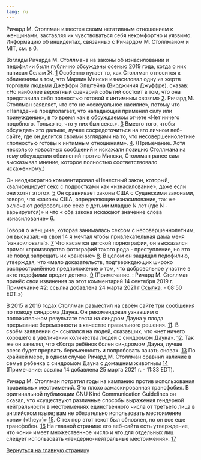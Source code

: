 ```yaml
---
lang: ru
---
```


Ричард М. Столлман известен своим негативным отношением к женщинами, заставляя их чувствоваться себя некомфортно и уязвимо. Информацию об инцидентах, связанных с Ричардом М. Столлманом и MIT, см. в [0].

[0]: https://selamjie.medium.com/remove-richard-stallman-appendix-a-a7e41e784f88

Взгляды Ричарда М. Столлмана на законы об изнасиловании и педофилии были публично обсуждены осенью 2019 года, когда о них написал Селам Ж. [1] Особенно пугает то, как Столлман относится к обвинениям в том, что Марвин Мински изнасиловал одну из жертв торговли людьми Джеффри Эпштейна (Вирджиния Джуффре), сказав: «Но наиболее вероятный сценарий событий состоит в том, что она представила себя полностью готовой к интимным связям»  [2]. Ричард М. Столлман заявляет, что это не «сексуальное насилие», потому что «Нападение предполагает, что нападающий применил силу или принуждение», в то время как в обсуждаемом отчете «Нет ничего подобного. Только то, что у них был секс.». [3] Вместо того, чтобы обсуждать это дальше, лучше сосредоточиться на его личном веб-сайте, где он делится своими взглядами на то, что несовершеннолетние «полностью готовы к интимным отношениям». [4]. (Примечание. Хотя несколько новостных сообщений и искажали позицию Столлмана на тему обсуждения обвинений против Мински, Столлман ранее сам высказывал мнение, которое полностью соответствовало искаженному.)

[1]: https://web.archive.org/web/20210325013429/https://selamjie.medium.com/remove-richard-stallman-fec6ec210794
[2]: https://web.archive.org/web/20210325013629/https://www.vice.com/en/article/9ke3ke/famed-computer-scientist-richard-stallman-described-epstein-victims-as-entirely-willing
[3]: https://web.archive.org/web/20210325013629/https://www.vice.com/en/article/9ke3ke/famed-computer-scientist-richard-stallman-described-epstein-victims-as-entirely-willing
[4]: https://web.archive.org/web/20210325013706/https://stallman.org/archives/2018-jul-oct.html#23_September_2018_(Cody_Wilson)

Он неоднократно комментировал «Нечестный закон, который, квалифицирует секс с подростками как «изнасилование», даже если они хотят этого». [5] Он сравнивает законы США с Суданскими законами, говоря, что «законы США, определяющие изнасилование, так же включают добровольное секс с детьми младше N лет (где N - варьируется)» и что « оба закона искажают значение слова изнасилование» [6].

[5]: https://web.archive.org/web/20210325013844/https://stallman.org/archives/2017-sep-dec.html#13_November_2017_(Jelani_Maraj)
[6]: https://web.archive.org/web/20210325013942/https://stallman.org/archives/2018-may-aug.html#14_May_2018_(Death_sentence_in_Sudan)

Говоря о женщине, которая занималась сексом с несовершеннолетним, он высказал: «в свои 14 я мечтал чтобы привлекательная дама меня ‘изнасиловала’». [7] Что касается детской порнографии, он высказался прямо: «производство фотографий такого рода - преступление, но это не повод запрещать их хранение» [8]. В целом он защищал педофилию, утверждая, что «мало доказательств, подтверждающих широко распространённое предположение о том, что добровольное участие в акте педофилии вредит детям». [9] (Примечание. : Ричард М. Столлман принёс свои извинения за этот комментарий 14 сентября 2019 г. Примечание #2: ссылка добавлена 24 марта 2021 г [Ссылка][10]. - 08:50 EDT.»)

[7]: https://web.archive.org/web/20210325014110/https://stallman.org/archives/2015-mar-jun.html#5_June_2015_(Law_being_an_ass)
[8]: https://web.archive.org/web/20210325014131/https://stallman.org/archives/2014-jul-oct.html#26_October_2014_(Prison_for_cartoon)
[9]: https://web.archive.org/web/20210325014249/https://stallman.org/archives/2012-nov-feb.html#04_January_2013_(Pedophilia)
[10]: https://web.archive.org/web/20210325015259/https://stallman.org/archives/2019-jul-oct.html#14_September_2019_(Sex_between_an_adult_and_a_child_is_wrong)

В 2015 и 2016 годах Столлман разместил на своём сайте три сообщения по поводу синдрома Дауна. Он рекомендовал узнавшим о положительном результате теста на синдром Дауна у плода прерывание беременности в качестве правильного решения. [11]. В своём заявлении он ссылался на людей, сказавших, что «нет ничего хорошего в увеличении количества людей с синдромом Дауна». [12]. Так же он заявлял, что «Когда ребёнок болен синдромом Дауна, лучше всего будет прервать беременность и попробовать зачать снова». [13] По крайней мере, в одном случае Ричард М. Столлман сравнил наличие в семье ребенка с синдромом Дауна с домашним животным [14] (Примечание: ссылка 14 добавлена 25 марта 2021 г. - 11:33 EDT).


[11]: https://web.archive.org/web/20210325014348/https://stallman.org/archives/2016-jul-oct.html#31_October_2016_(Down's_syndrome)
[12]: https://web.archive.org/web/20210325014343/https://stallman.org/archives/2015-jul-oct.html#21_October_2015_(Mistaking_a_fetus_for_a_baby)
[13]: https://web.archive.org/web/20210325014628/https://stallman.org/archives/2016-mar-jun.html#23_April_2016_(Fetuses_with_Downs_syndrome)
[14]: https://web.archive.org/web/20161107050933/https://stallman.org/archives/2016-jul-oct.html#31_October_2016_(Down's_syndrome)

Ричард М. Столлман потратил годы на кампанию против использования правильных местоимений. Это плохо замаскированная трансфобия. В оригинальной публикации GNU Kind Communication Guidelines он сказал, что «существуют различные способы выражения гендерной нейтральности в местоимениях единственного числа от третьего лица в английском языке; вам не обязательно использовать местоимение «они» («they»)» [15]. С тех пор этот текст был обновлен, но он все еще трансфобен. [16] На главной странице его веб-сайта есть утверждение, что «они» имеет множественное число и что для отдельных лиц следует использовать «гендерно-нейтральные местоимения». [17]

[15]: https://web.archive.org/web/20210325014959/https://www.gnu.org/philosophy/kind-communication.html
[16]: https://web.archive.org/web/20210325014959/https://www.gnu.org/philosophy/kind-communication.html
[17]: https://web.archive.org/web/20210325014851/https://stallman.org/

[Вернуться на главную страницу][18]

[18]: https://rms-open-letter.github.io/index.ru

